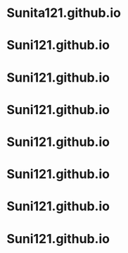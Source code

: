 # Sunita121.github.io
# Suni121.github.io
# Suni121.github.io
# Suni121.github.io
# Suni121.github.io
# Suni121.github.io
# Suni121.github.io
# Suni121.github.io
